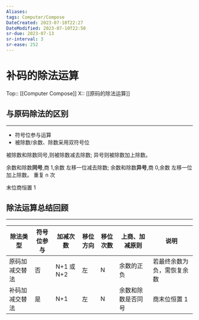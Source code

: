 ```yaml
---
Aliases: 
tags: Computer/Compose 
DateCreated: 2023-07-10T22:27
DateModified: 2023-07-10T22:50
sr-due: 2023-07-13
sr-interval: 3
sr-ease: 252
---
```

# 补码的除法运算
Top:: [[Computer Compose]]
X:: [[原码的除法运算]]

## 与原码除法的区别
---
- 符号位参与运算
- 被除数/余数、除数采用双符号位

被除数和除数同号,则被除数减去除数;
异号则被除数加上除数。

余数和除数**同号**,商 1,余数 左移一位减去除数;
余数和除数**异号**,商 0,余数 左移一位加上除数。
重复 n 次

末位商恒置 1

## 除法运算总结回顾
---

| 除法类型       | 符号位参与 | 加减次数 | 移位方向 | 移位次数 | 上商、加减原则     | 说明                       |
| -------------- | ---------- | -------- | -------- | -------- | ------------------ | -------------------------- |
| 原码加减交替法 | 否         | N+1 或 N+2 | 左       | N        | 余数的正负         | 若最终余数为负，需恢复余数 |
| 补码加减交替法 | 是         | N+1      | 左       | N        | 余数和除数是否同号 | 商末位恒置 1                           |
